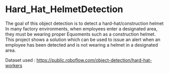 # Hard_Hat_HelmetDetection

The goal of this object detection is to detect a hard-hat/construction helmet In many factory environments, when employees enter a designated area, they must be wearing proper Equoments such as a construction helmet. 
This project shows a solution which can be used to issue an alert when an employee has been detected and is not wearing a helmet in a designated area.






Dataset used : https://public.roboflow.com/object-detection/hard-hat-workers
